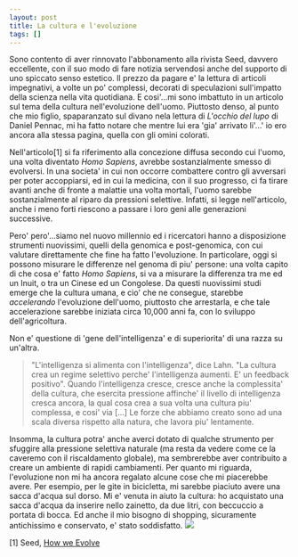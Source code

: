 ```yaml
---
layout: post
title: La cultura e l'evoluzione
tags: []
---
```


Sono contento di aver rinnovato l'abbonamento alla rivista Seed, davvero eccellente, con il suo modo di fare notizia servendosi anche del supporto di uno spiccato senso estetico. Il prezzo da pagare e' la lettura di articoli impegnativi, a volte un po' complessi, decorati di speculazioni sull'impatto della scienza nella vita quotidiana.
E cosi'...mi sono imbattuto in un articolo sul tema della cultura nell'evoluzione dell'uomo. Piuttosto denso, al punto che mio figlio, spaparanzato sul divano nela lettura di *L'occhio del lupo* di Daniel Pennac, mi ha fatto notare che mentre lui era 'gia' arrivato li'...' io ero ancora alla stessa pagina, quella con gli omini colorati.

Nell'articolo[1] si fa riferimento alla concezione diffusa secondo cui l'uomo, una volta diventato *Homo Sapiens*, avrebbe sostanzialmente smesso di evolversi. In una societa' in cui non occorre combattere contro gli avversari per poter accoppiarsi, ed in cui la medicina, con il suo progresso, ci fa tirare avanti anche di fronte a malattie una volta mortali, l'uomo sarebbe sostanzialmente al riparo da pressioni selettive. Infatti, si legge nell'articolo, anche i meno forti riescono a passare i loro geni alle generazioni successive.

Pero' pero'...siamo nel nuovo millennio ed i ricercatori hanno a disposizione strumenti nuovissimi, quelli della genomica e post-genomica, con cui valutare direttamente che fine ha fatto l'evoluzione. In particolare, oggi si possono misurare le differenze nel genoma di piu' persone: una volta capito di che cosa e' fatto *Homo Sapiens*, si va a misurare la differenza tra me ed un Inuit, o tra un Cinese ed un Congolese. Da questi nuovissimi studi emerge che la cultura umana, e cio' che ne consegue, starebbe *accelerando* l'evoluzione dell'uomo, piuttosto che arrestarla, e che tale accelerazione sarebbe iniziata circa 10,000 anni fa, con lo sviluppo dell'agricoltura.

Non e' questione di 'gene dell'intelligenza' e di superiorita' di una razza su un'altra.

> "L'intelligenza si alimenta con l'intelligenza", dice Lahn. "La cultura crea un regime selettivo perche' l'intelligenza aumenti. E' un feedback positivo". Quando l'intelligenza cresce, cresce anche la complessita' della cultura, che esercita pressione affinche' il livello di intelligenza cresca ancora, la qual cosa crea a sua volta una cultura piu' complessa, e cosi' via \[...\] Le forze che abbiamo creato sono ad una scala diversa rispetto alla natura, che lavora piu' lentamente.

Insomma, la cultura potra' anche averci dotato di qualche strumento per sfuggire alla pressione selettiva naturale (ma resta da vedere come ce la caveremo con il riscaldamento globale), ma sembrerebbe aver contribuito a creare un ambiente di rapidi cambiamenti. Per quanto mi riguarda, l'evoluzione non mi ha ancora regalato alcune cose che mi piacerebbe avere. Per esempio, per le gite in bicicletta, mi sarebbe piaciuto avere una sacca d'acqua sul dorso. Mi e' venuta in aiuto la cultura: ho acquistato una sacca d'acqua da inserire nello zainetto, da due litri, con beccuccio a portata di bocca. Ed anche il mio bisogno di shopping, sicuramente antichissimo e conservato, e' stato soddisfatto.
![](http://www.roncoalpinismo.it/images08/platy-water_tank.jpg)

[1] Seed, [How we Evolve](http://www.seedmagazine.com/news/2008/10/how_we_evolve_1.php)
